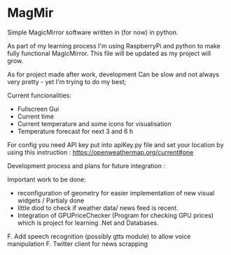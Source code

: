 # MagMir
Simple MagicMirror software written in (for now) in python.

As part of my learning process I'm using RaspberryPi and python to make fully functional MagicMirror. 
This file will be updated as my project will grow.

As for project made after work, development Can be slow and not always very pretty - yet I'm trying to do my best; 


Current funcionalities: 
- Fullscreen Gui
- Current time
- Current temperature and some icons for visualisation
- Temperature forecast for next 3 and 6 h


For config you need API key put into apiKey.py file and set your location by using this instruction :
https://openweathermap.org/current#one



Development process and plans for future integration : 

Important work to be done: 
- reconfiguration of geometry for easier implementation of new visual widgets / Partialy done
- little diod to check if weather data/ news feed is recent. 
- Integration of GPUPriceChecker (Program for checking GPU prices) which is project for learning .Net and Databases.

F. Add speech recognition (possibly gtts module) to allow voice manipulation
F. Twitter client for news scrapping
